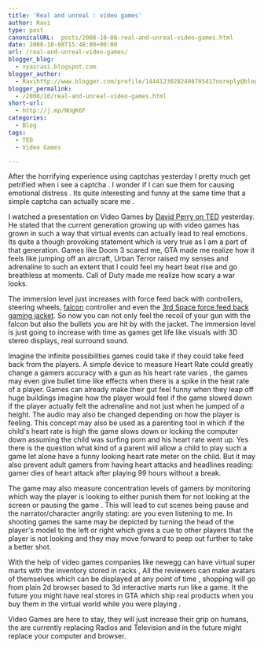 ```yaml
---
title: 'Real and unreal : video games'
author: Ravi
type: post
canonicalURL:  posts/2008-10-08-real-and-unreal-video-games.html
date: 2008-10-08T15:48:00+00:00
url: /real-and-unreal-video-games/
blogger_blog:
  - vyasravi.blogspot.com
blogger_author:
  - Ravihttp://www.blogger.com/profile/14441230282498705417noreply@blogger.com
blogger_permalink:
  - /2008/10/real-and-unreal-video-games.html
short-url:
  - http://j.mp/NUgK6F
categories:
  - Blog
tags:
  - TED
  - Video Games

---
```

After the horrifying experience using captchas yesterday I pretty much get petrified when i see a captcha . I wonder if I can sue them for causing emotional distress . Its quite interesting and funny at the same time that a simple captcha can actually scare me .</p> 
  
I watched a presentation on Video Games by [David Perry on TED](https://www.youtube.com/watch?v=mfv_hOFT1S4) yesterday. He stated that the current generation growing up with video games has grown in such a way that virtual events can actually lead to real emotions. Its quite a though provoking statement which is very true as I am a part of that generation. Games like Doom 3 scared me, GTA made me realize how it feels like jumping off an aircraft, Urban Terror raised my senses and adrenaline to such an extent that I could feel my heart beat rise and go breathless at moments. Call of Duty made me realize how scary a war looks.

The immersion level just increases with force feed back with controllers, steering wheels, [falcon](http://home.novint.com/products/novint_falcon.php) controller and even the [3rd Space force feed back gaming jacket](http://www.tngames.com/index.php). So now you can not only feel the recoil of your gun with the falcon but also the bullets you are hit by with the jacket. The immersion level is just going to increase with time as games get life like visuals with 3D stereo displays, real surround sound.

Imagine the infinite possibilities games could take if they could take feed back from the players. A simple device to measure Heart Rate could greatly change a gamers accuracy with a gun as his heart rate varies , the games may even give bullet time like effects when there is a spike in the heat rate of a player. Games can already make their gut feel funny when they leap off huge buildings imagine how the player would feel if the game slowed down if the player actually felt the adrenaline and not just when he jumped of a height. The audio may also be changed depending on how the player is feeling. This concept may also be used as a parenting tool in which if the child's heart rate is high the game slows down or locking the computer down assuming the child was surfing porn and his heart rate went up. Yes there is the question what kind of a parent will allow a child to play such a game let alone have a funny looking heart rate meter on the child. But it may also prevent adult gamers from having heart attacks and headlines reading: gamer dies of heart attack after playing 99 hours without a break.

The game may also measure concentration levels of gamers by monitoring which way the player is looking to either punish them for not looking at the screen or pausing the game . This will lead to cut scenes being pause and the narrator/character angrily stating: are you even listening to me. In shooting games the same may be depicted by turning the head of the player's model to the left or right which gives a cue to other players that the player is not looking and they may move forward to peep out further to take a better shot.

With the help of video games companies like newegg can have virtual super marts with the inventory stored in racks , All the reviewers can make avatars of themselves which can be displayed at any point of time , shopping will go from plain 2d browser based to 3d interactive marts run like a game. It the future you might have real stores in GTA which ship real products when you buy them in the virtual world while you were playing .

Video Games are here to stay, they will just increase their grip on humans, the are currently replacing Radios and Television and in the future might replace your computer and browser.